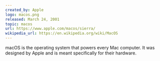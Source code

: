 ```yaml
---
created_by: Apple
logo: macos.png
released: March 24, 2001
topic: macos
url: https://www.apple.com/macos/sierra/
wikipedia_url: https://en.wikipedia.org/wiki/MacOS
---
```

macOS is the operating system that powers every Mac computer. It was designed by Apple and is meant specifically for their hardware.